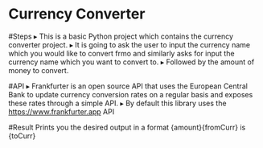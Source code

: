 # Currency Converter

#Steps
▸ This is a basic Python project which contains the currency converter project.
▸ It is going to ask the user to input the currency name which you would like to convert frmo and similarly asks for input the currency name which you want to convert to.
▸ Followed by the amount of money to convert.

#API
▸ Frankfurter is an open source API that uses the European Central Bank to update currency conversion rates on a regular basis and exposes these rates through a simple API.
▸ By default this library uses the https://www.frankfurter.app API

#Result
Prints you the desired output in a format {amount}{fromCurr} is {toCurr}
